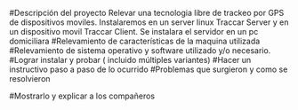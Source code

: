 #Descripción del proyecto
Relevar una tecnologia libre de trackeo por GPS de dispositivos moviles. Instalaremos en un server linux Traccar Server y en un dispositivo movil Traccar Client. Se instalara el servidor en un pc domiciliara
#Relevamiento de características de la maquina utilizada
#Relevamiento de sistema operativo y software utilizado y/o necesario.
#Lograr instalar y probar ( incluido múltiples variantes)
#Hacer un instructivo paso a paso de lo ocurrido
#Problemas que surgieron y como se resolvieron

#Mostrarlo y explicar a los compañeros
